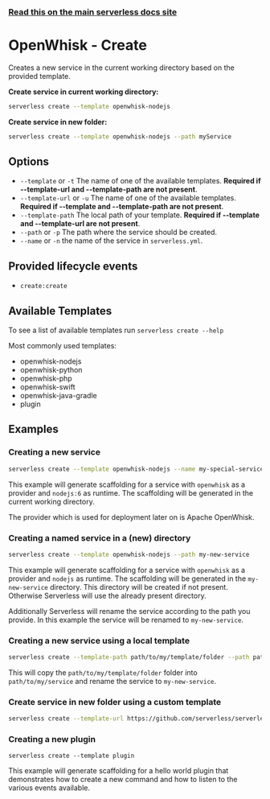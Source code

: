 <!--
title: Serverless Framework Commands - Apache OpenWhisk - Create
menuText: create
menuOrder: 2
description: Creates a new Service in your current working directory
layout: Doc
-->

<!-- DOCS-SITE-LINK:START automatically generated  -->
### [Read this on the main serverless docs site](https://www.serverless.com/framework/docs/providers/openwhisk/cli-reference/create)
<!-- DOCS-SITE-LINK:END -->

# OpenWhisk - Create

Creates a new service in the current working directory based on the provided template.

**Create service in current working directory:**

```bash
serverless create --template openwhisk-nodejs
```

**Create service in new folder:**

```bash
serverless create --template openwhisk-nodejs --path myService
```

## Options
- `--template` or `-t` The name of one of the available templates. **Required if --template-url and --template-path are not present**.
- `--template-url` or `-u` The name of one of the available templates. **Required if --template and --template-path are not present**.
- `--template-path` The local path of your template. **Required if --template and --template-url are not present**.
- `--path` or `-p` The path where the service should be created.
- `--name` or `-n` the name of the service in `serverless.yml`.

## Provided lifecycle events
- `create:create`

## Available Templates

To see a list of available templates run `serverless create --help`

Most commonly used templates:

- openwhisk-nodejs
- openwhisk-python
- openwhisk-php
- openwhisk-swift
- openwhisk-java-gradle
- plugin

## Examples

### Creating a new service

```bash
serverless create --template openwhisk-nodejs --name my-special-service
```

This example will generate scaffolding for a service with `openwhisk` as a provider and `nodejs:6` as runtime. The scaffolding will be generated in the current working directory.

The provider which is used for deployment later on is Apache OpenWhisk.

### Creating a named service in a (new) directory

```bash
serverless create --template openwhisk-nodejs --path my-new-service
```

This example will generate scaffolding for a service with `openwhisk` as a provider and `nodejs` as runtime. The scaffolding will be generated in the `my-new-service` directory. This directory will be created if not present. Otherwise Serverless will use the already present directory.

Additionally Serverless will rename the service according to the path you provide. In this example the service will be renamed to `my-new-service`.

### Creating a new service using a local template

```bash
serverless create --template-path path/to/my/template/folder --path path/to/my/service --name my-new-service
```

This will copy the `path/to/my/template/folder` folder into `path/to/my/service` and rename the service to `my-new-service`.

### Create service in new folder using a custom template

```bash
serverless create --template-url https://github.com/serverless/serverless/tree/master/lib/plugins/create/templates/openwhisk-nodejs --path myService
```

### Creating a new plugin

```
serverless create --template plugin
```

This example will generate scaffolding for a hello world plugin that demonstrates how to create a new command and how to listen to the various events available.
